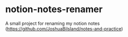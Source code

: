 # notion-notes-renamer
A small project for renaming my notion notes (https://github.com/JoshuaBilsland/notes-and-practice)
